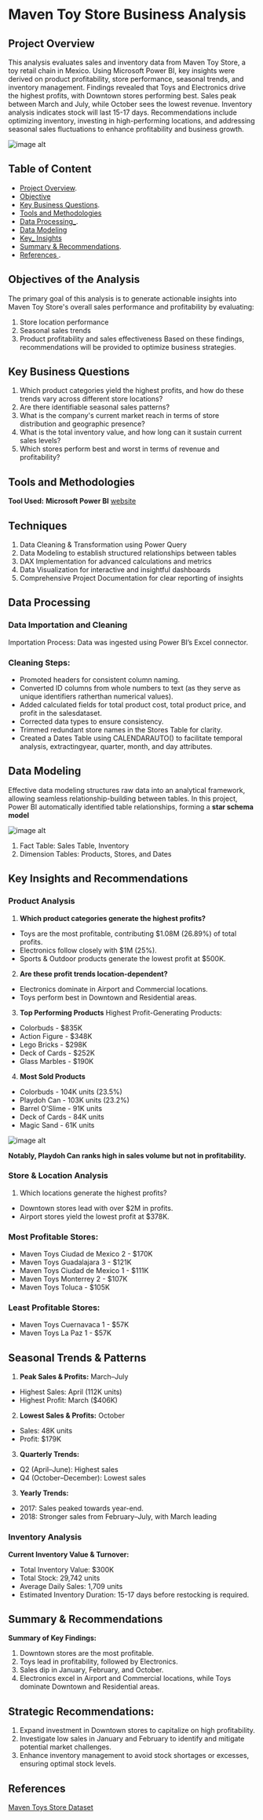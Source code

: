 # Maven Toy Store Business Analysis

## Project Overview
This analysis evaluates sales and inventory data from Maven Toy Store, a toy retail chain in Mexico.
Using Microsoft Power BI, key insights were derived on product profitability, store performance,
seasonal trends, and inventory management. Findings revealed that Toys and Electronics drive the
highest profits, with Downtown stores performing best. Sales peak between March and July, while
October sees the lowest revenue. Inventory analysis indicates stock will last 15-17 days.
Recommendations include optimizing inventory, investing in high-performing locations, and
addressing seasonal sales fluctuations to enhance profitability and business growth.

![image alt](https://github.com/zulaiiiiikha/Power-Bi-Project/blob/b28b1de0036cb2701ced570c45bb2ba01af9b298/Screenshot%202025-07-27%20132649.png)

## Table of Content
- [Project Overview](#project-overview).
- [Objective](#objectives)
- [Key Business Questions](#key-business-questions).
- [Tools and Methodologies](#tools-and-methodologies)
- [Data Processing_](#data-processing).
- [Data Modeling](#data-modeling)
- [Key_ Insights](#key-insights)
- [Summary & Recommendations](#summary-&-recommendations).
- [References ](#references).

## Objectives of the Analysis
The primary goal of this analysis is to generate actionable insights into Maven Toy Store's overall sales
performance and profitability by evaluating:
1. Store location performance
2. Seasonal sales trends
3. Product profitability and sales effectiveness
Based on these findings, recommendations will be provided to optimize business strategies.

## Key Business Questions
1. Which product categories yield the highest profits, and how do these trends vary across
different store locations?
2. Are there identifiable seasonal sales patterns?
3. What is the company's current market reach in terms of store distribution and geographic
presence?
4. What is the total inventory value, and how long can it sustain current sales levels?
5. Which stores perform best and worst in terms of revenue and profitability?

## Tools and Methodologies
**Tool Used:** **Microsoft Power BI** [website](https://www.google.com/search?q=power+bi&rlz=1C1ONGR_enNG1157NG1157&oq=pow&gs_lcrp=EgZjaHJvbWUqCggBEAAYsQMYgAQyBggAEEUYOTIKCAEQABixAxiABDIKCAIQABixAxiABDINCAMQLhjUAhixAxiABDIQCAQQLhiDARjUAhixAxiABDIGCAUQRRg8MgYIBhBFGDwyBggHEEUYPNIBCDMyMzhqMGo3qAIAsAIA&sourceid=chrome&ie=UTF-8)

## Techniques
1. Data Cleaning & Transformation using Power Query
2. Data Modeling to establish structured relationships between tables
3. DAX Implementation for advanced calculations and metrics
4. Data Visualization for interactive and insightful dashboards
5. Comprehensive Project Documentation for clear reporting of insights

 ## Data Processing
 
### Data Importation and Cleaning
Importation Process: Data was ingested using Power BI’s Excel connector.

### Cleaning Steps:
- Promoted headers for consistent column naming.
- Converted ID columns from whole numbers to text (as they serve as unique identifiers ratherthan numerical values).
- Added calculated fields for total product cost, total product price, and profit in the salesdataset.
- Corrected data types to ensure consistency.
- Trimmed redundant store names in the Stores Table for clarity.
- Created a Dates Table using CALENDARAUTO() to facilitate temporal analysis, extractingyear, quarter, month, and day attributes.

## Data Modeling
Effective data modeling structures raw data into an analytical framework, allowing seamless relationship-building between tables. In this project, Power BI automatically identified table relationships, forming a **star schema model**

![image alt](https://github.com/zulaiiiiikha/Power-Bi-Project/blob/5fb18be9924c691d2238f6f1e7d41c78c5be6925/Screenshot%202025-07-27%20132533.png)


1. Fact Table: Sales Table, Inventory
2. Dimension Tables: Products, Stores, and Dates

## Key Insights and Recommendations

### Product Analysis
1. **Which product categories generate the highest profits?**
- Toys are the most profitable, contributing $1.08M (26.89%) of total profits.
- Electronics follow closely with $1M (25%).
- Sports & Outdoor products generate the lowest profit at $500K.
  
2. **Are these profit trends location-dependent?**
- Electronics dominate in Airport and Commercial locations.
- Toys perform best in Downtown and Residential areas.
  
3. **Top Performing Products**
Highest Profit-Generating Products:
- Colorbuds - $835K
- Action Figure - $348K
- Lego Bricks - $298K
- Deck of Cards - $252K
- Glass Marbles - $190K

4. **Most Sold Products**
- Colorbuds - 104K units (23.5%)
- Playdoh Can - 103K units (23.2%)
- Barrel O’Slime - 91K units
- Deck of Cards - 84K units
- Magic Sand - 61K units

![image alt](https://github.com/zulaiiiiikha/Power-Bi-Project/blob/65b794243d3d989a07d75eab1c91883553555410/Screenshot%202025-07-27%20132817.png)

**Notably, Playdoh Can ranks high in sales volume but not in profitability.**

### Store & Location Analysis
1. Which locations generate the highest profits?
- Downtown stores lead with over $2M in profits.
- Airport stores yield the lowest profit at $378K.
### Most Profitable Stores:
- Maven Toys Ciudad de Mexico 2 - $170K
- Maven Toys Guadalajara 3 - $121K
- Maven Toys Ciudad de Mexico 1 - $111K
- Maven Toys Monterrey 2 - $107K
- Maven Toys Toluca - $105K
### Least Profitable Stores:
- Maven Toys Cuernavaca 1 - $57K
- Maven Toys La Paz 1 - $57K

## Seasonal Trends & Patterns
1. **Peak Sales & Profits:** March–July
- Highest Sales: April (112K units)
- Highest Profit: March ($406K)
2. **Lowest Sales & Profits:** October
- Sales: 48K units
- Profit: $179K
3. **Quarterly Trends:**
- Q2 (April–June): Highest sales
- Q4 (October–December): Lowest sales
3. **Yearly Trends:**
- 2017: Sales peaked towards year-end.
- 2018: Stronger sales from February–July, with March leading

### Inventory Analysis
**Current Inventory Value & Turnover:**
- Total Inventory Value: $300K
- Total Stock: 29,742 units
- Average Daily Sales: 1,709 units
- Estimated Inventory Duration: 15-17 days before restocking is required.

## Summary & Recommendations
**Summary of Key Findings:**
1. Downtown stores are the most profitable.
2. Toys lead in profitability, followed by Electronics.
3. Sales dip in January, February, and October.
4. Electronics excel in Airport and Commercial locations, while Toys dominate Downtown and Residential areas.

## Strategic Recommendations:
1. Expand investment in Downtown stores to capitalize on high profitability.
2. Investigate low sales in January and February to identify and mitigate potential market challenges.
3. Enhance inventory management to avoid stock shortages or excesses, ensuring optimal stock levels.

## References
[Maven Toys Store Dataset](https://docs.google.com/spreadsheets/d/1GHRe0HFl8ZY0bghU87J6UYAFAQn_LLob/edit?usp=drive_web&ouid=116393543067864627875&rtpof=true)
